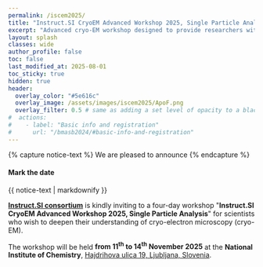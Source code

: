 ```yaml
---
permalink: /iscem2025/
title: "Instruct.SI CryoEM Advanced Workshop 2025, Single Particle Analysis"
excerpt: "Advanced cryo-EM workshop designed to provide researchers with meaningful, hands-on experience with nearly the entire cryo-EM workflow - from EM grid preparation to 3D structure determination."
layout: splash
classes: wide
author_profile: false
toc: false
last_modified_at: 2025-08-01
toc_sticky: true
hidden: true
header:
  overlay_color: "#5e616c"
  overlay_image: /assets/images/iscem2025/ApoF.png
  overlay_filter: 0.5 # same as adding a set level of opacity to a black background
#  actions:
#    - label: "Basic info and registration"
#      url: "/bmasb2024/#basic-info-and-registration"
---
```


{% capture notice-text %}
We are pleased to announce
{% endcapture %}

<div class="notice--info">
  <h4 class="no_toc">Mark the date</h4>
  {{ notice-text | markdownify }}
</div>


**[Instruct.SI consortium](https://instruct-eric.si)** is kindly inviting to a four-day workshop "**Instruct.SI CryoEM Advanced Workshop 2025, Single Particle Analysis**" for scientists who wish to deepen their understanding of cryo-electron microscopy (cryo-EM).

The workshop will be held **from 11<sup>th</sup> to 14<sup>th</sup> November 2025** at the **National Institute of Chemistry**, [Hajdrihova ulica 19, Ljubljana, Slovenia](https://www.openstreetmap.org/?mlat=46.042711&mlon=14.493613#map=19/46.042711/14.493613).